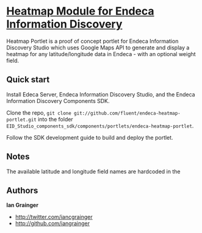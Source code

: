 [Heatmap Module for Endeca Information Discovery](http://fluent.github.com/endeca-heatmap-portlet)
==================================================================================================

Heatmap Portlet is a proof of concept portlet for Endeca Information Discovery Studio which uses Google Maps API to generate and display a heatmap for any latitude/longitude data in Endeca - with an optional weight field.


Quick start
-----------

Install Edeca Server, Endeca Information Discovery Studio, and the Endeca Information Discovery Components SDK.

Clone the repo, `git clone git://github.com/fluent/endeca-heatmap-portlet.git` into the folder `EID_Studio_components_sdk/components/portlets/endeca-heatmap-portlet`.

Follow the SDK development guide to build and deploy the portlet.


Notes
-----

The available latitude and longitude field names are hardcoded in the 


Authors
-------

**Ian Grainger**

+ http://twitter.com/iancgrainger
+ http://github.com/iangrainger
